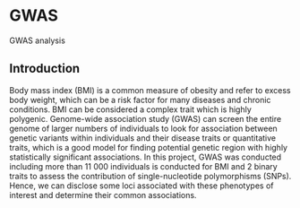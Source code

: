 # GWAS
GWAS analysis

## Introduction
Body mass index (BMI) is a common measure of obesity and refer to excess body weight, which can be a risk factor for many diseases and chronic conditions. BMI can be considered a complex trait which is highly polygenic. Genome-wide association study (GWAS) can screen the entire genome of larger numbers of individuals to look for association between genetic variants within individuals and their disease traits or quantitative traits, which is a good model for finding potential genetic region with highly statistically significant associations. In this project, GWAS was conducted including more than 11 000 individuals is conducted for BMI and 2 binary traits to assess the contribution of single-nucleotide polymorphisms (SNPs). Hence, we can disclose some loci associated with these phenotypes of interest and determine their common associations.
